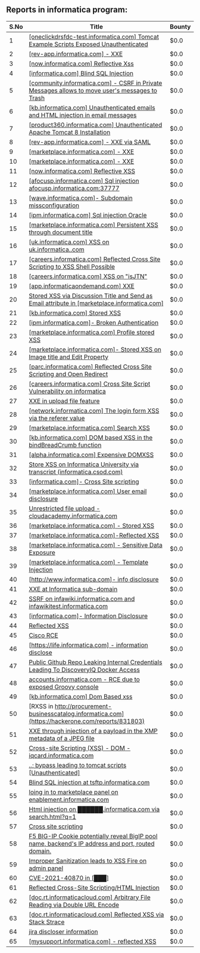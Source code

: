 ## Reports in informatica program:
| S.No | Title | Bounty |
| ---- | ----- | ------ |
| 1 | [[oneclickdrsfdc-test.informatica.com] Tomcat Example Scripts Exposed Unauthenticated](https://hackerone.com/reports/147161) | $0.0 |
| 2 | [[rev-app.informatica.com] - XXE](https://hackerone.com/reports/105434) | $0.0 |
| 3 | [[now.informatica.com] Reflective Xss](https://hackerone.com/reports/81191) | $0.0 |
| 4 | [[informatica.com] Blind SQL Injection](https://hackerone.com/reports/117073) | $0.0 |
| 5 | [[community.informatica.com] - CSRF in Private Messages allows to move user's messages to Trash](https://hackerone.com/reports/45050) | $0.0 |
| 6 | [[kb.informatica.com] Unauthenticated emails and HTML injection in email messages](https://hackerone.com/reports/139402) | $0.0 |
| 7 | [[product360.informatica.com] Unauthenticated Apache Tomcat 8 Installation](https://hackerone.com/reports/146436) | $0.0 |
| 8 | [[rev-app.informatica.com] - XXE via SAML](https://hackerone.com/reports/106865) | $0.0 |
| 9 | [[marketplace.informatica.com] - XXE](https://hackerone.com/reports/106802) | $0.0 |
| 10 | [[marketplace.informatica.com] - XXE](https://hackerone.com/reports/106797) | $0.0 |
| 11 | [[now.informatica.com] Reflective XSS](https://hackerone.com/reports/106678) | $0.0 |
| 12 | [[afocusp.informatica.com] Sql injection  afocusp.informatica.com:37777](https://hackerone.com/reports/178632) | $0.0 |
| 13 | [[wave.informatica.com]- Subdomain missconfiguration](https://hackerone.com/reports/205034) | $0.0 |
| 14 | [[ipm.informatica.com] Sql injection Oracle ](https://hackerone.com/reports/178057) | $0.0 |
| 15 | [[marketplace.informatica.com] Persistent XSS through document title](https://hackerone.com/reports/181816) | $0.0 |
| 16 | [[uk.informatica.com] XSS on uk.informatica..com](https://hackerone.com/reports/143323) | $0.0 |
| 17 | [[careers.informatica.com] Reflected Cross Site Scripting to XSS Shell Possible](https://hackerone.com/reports/147196) | $0.0 |
| 18 | [[careers.informatica.com] XSS on "isJTN"](https://hackerone.com/reports/190020) | $0.0 |
| 19 | [[app.informaticaondemand.com] XXE](https://hackerone.com/reports/105753) | $0.0 |
| 20 | [Stored XSS via Discussion Title and Send as Email attribute in [marketplace.informatica.com]](https://hackerone.com/reports/203912) | $0.0 |
| 21 | [[kb.informatica.com] Stored XSS](https://hackerone.com/reports/170369) | $0.0 |
| 22 | [[ipm.informatica.com]- Broken Authentication](https://hackerone.com/reports/201152) | $0.0 |
| 23 | [[marketplace.informatica.com] Profile stored XSS](https://hackerone.com/reports/190217) | $0.0 |
| 24 | [[marketplace.informatica.com]- Stored XSS on Image title and Edit Property](https://hackerone.com/reports/202951) | $0.0 |
| 25 | [[parc.informatica.com] Reflected Cross Site Scripting and Open Redirect](https://hackerone.com/reports/178278) | $0.0 |
| 26 | [[careers.informatica.com] Cross Site Script Vulnerability on informatica](https://hackerone.com/reports/42537) | $0.0 |
| 27 | [ XXE in upload file feature](https://hackerone.com/reports/105787) | $0.0 |
| 28 | [[network.informatica.com] The login form XSS via the referer value](https://hackerone.com/reports/190016) | $0.0 |
| 29 | [[marketplace.informatica.com] Search XSS](https://hackerone.com/reports/200034) | $0.0 |
| 30 | [[kb.informatica.com] DOM based XSS in the bindBreadCrumb function](https://hackerone.com/reports/189834) | $0.0 |
| 31 | [[alpha.informatica.com] Expensive DOMXSS](https://hackerone.com/reports/158749) | $0.0 |
| 32 | [Store XSS on Informatica University via transcript (informatica.csod.com)](https://hackerone.com/reports/219509) | $0.0 |
| 33 | [[informatica.com]- Cross Site scripting ](https://hackerone.com/reports/204237) | $0.0 |
| 34 | [[marketplace.informatica.com] User email disclosure](https://hackerone.com/reports/230608) | $0.0 |
| 35 | [Unrestricted file upload - cloudacademy.informatica.com](https://hackerone.com/reports/253202) | $0.0 |
| 36 | [[marketplace.informatica.com] - Stored XSS](https://hackerone.com/reports/277259) | $0.0 |
| 37 | [[marketplace.informatica.com]-Reflected XSS ](https://hackerone.com/reports/266801) | $0.0 |
| 38 | [[marketplace.informatica.com] - Sensitive Data Exposure ](https://hackerone.com/reports/270695) | $0.0 |
| 39 | [[marketplace.informatica.com] -  Template Injection](https://hackerone.com/reports/299241) | $0.0 |
| 40 | [[http://www.informatica.com]- info disclosure](https://hackerone.com/reports/311058) | $0.0 |
| 41 | [XXE at Informatica sub-domain](https://hackerone.com/reports/150520) | $0.0 |
| 42 | [SSRF on infawiki.informatica.com and infawikitest.informatica.com](https://hackerone.com/reports/327480) | $0.0 |
| 43 | [[informatica.com]- Information Disclosure ](https://hackerone.com/reports/204239) | $0.0 |
| 44 | [Reflected XSS ](https://hackerone.com/reports/267206) | $0.0 |
| 45 | [Cisco RCE](https://hackerone.com/reports/411270) | $0.0 |
| 46 | [[https://life.informatica.com] - information disclose ](https://hackerone.com/reports/312292) | $0.0 |
| 47 | [Public Github Repo Leaking Internal Credentials Leading To DiscoveryIQ Docker Access](https://hackerone.com/reports/631348) | $0.0 |
| 48 | [accounts.informatica.com - RCE due to exposed Groovy console](https://hackerone.com/reports/672243) | $0.0 |
| 49 | [[kb.informatica.com] Dom Based xss](https://hackerone.com/reports/156166) | $0.0 |
| 50 | [RXSS in http://procurement-businesscatalog.informatica.com](https://hackerone.com/reports/831803) | $0.0 |
| 51 | [XXE through injection of a payload in the XMP metadata of a JPEG file](https://hackerone.com/reports/836877) | $0.0 |
| 52 | [Cross-site Scripting (XSS) - DOM - iqcard.informatica.com](https://hackerone.com/reports/1004833) | $0.0 |
| 53 | [..; bypass leading to  tomcat scripts [Unauthenticated]](https://hackerone.com/reports/1004007) | $0.0 |
| 54 | [Blind SQL injection at tsftp.informatica.com](https://hackerone.com/reports/1034625) | $0.0 |
| 55 | [loing in to marketplace panel on enablement.informatica.com](https://hackerone.com/reports/1081750) | $0.0 |
| 56 | [Html injection on ██████.informatica.com via search.html?q=1](https://hackerone.com/reports/1081656) | $0.0 |
| 57 | [Cross site scripting  ](https://hackerone.com/reports/1095797) | $0.0 |
| 58 | [F5 BIG-IP Cookie  potentially reveal BigIP pool name, backend's IP address and port, routed domain.](https://hackerone.com/reports/1211094) | $0.0 |
| 59 | [Improper Sanitization leads to XSS Fire on admin panel](https://hackerone.com/reports/1011888) | $0.0 |
| 60 | [CVE-2021-40870 in [███]](https://hackerone.com/reports/1360593) | $0.0 |
| 61 | [Reflected Cross-Site Scripting/HTML Injection](https://hackerone.com/reports/1379158) | $0.0 |
| 62 | [[doc.rt.informaticacloud.com] Arbitrary File Reading via Double URL Encode](https://hackerone.com/reports/232371) | $0.0 |
| 63 | [[doc.rt.informaticacloud.com] Reflected XSS via Stack Strace](https://hackerone.com/reports/232320) | $0.0 |
| 64 | [jira discloser information ](https://hackerone.com/reports/994612) | $0.0 |
| 65 | [[mysupport.informatica.com] - reflected XSS](https://hackerone.com/reports/39069) | $0.0 |